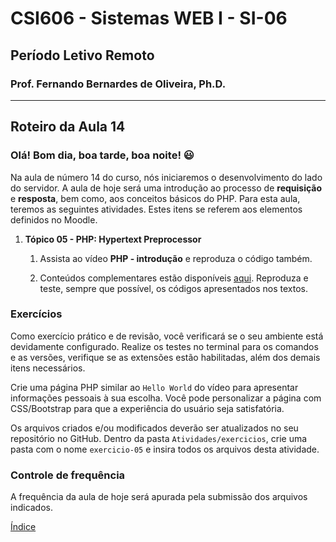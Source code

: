 # CSI606 - Sistemas WEB I - SI-06
## Período Letivo Remoto
### Prof. Fernando Bernardes de Oliveira, Ph.D.

---

## Roteiro da Aula 14

### Olá! Bom dia, boa tarde, boa noite! :smiley:  

Na aula de número 14 do curso, nós iniciaremos o desenvolvimento do lado do servidor. A aula de hoje será uma introdução ao processo de **requisição** e **resposta**, bem como, aos conceitos básicos do PHP. Para esta aula, teremos as seguintes atividades. Estes itens se referem aos elementos definidos no Moodle.

1.  **Tópico 05 - PHP: Hypertext Preprocessor**

    1.  Assista ao vídeo **PHP - introdução** e reproduza o código também. 

    2.  Conteúdos complementares estão disponíveis [aqui](../../Lectures/php.md). Reproduza e teste, sempre que possível, os códigos apresentados nos textos.

### Exercícios

Como exercício prático e de revisão, você verificará se o seu ambiente está devidamente configurado. Realize os testes no terminal para os comandos e as versões, verifique se as extensões estão habilitadas, além dos demais itens necessários. 

Crie uma página PHP similar ao `Hello World` do vídeo para apresentar informações pessoais à sua escolha. Você pode personalizar a página com CSS/Bootstrap para que a experiência do usuário seja satisfatória.

Os arquivos criados e/ou modificados deverão ser atualizados no seu repositório no GitHub. Dentro da pasta `Atividades/exercicios`, crie uma pasta com o nome `exercicio-05` e insira todos os arquivos desta atividade.

### Controle de frequência

A frequência da aula de hoje será apurada pela submissão dos arquivos indicados.  

[Índice](../README.md#índice)